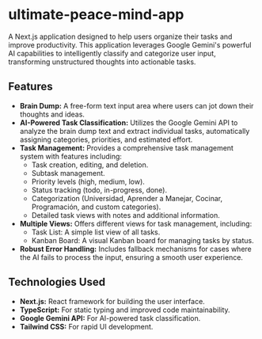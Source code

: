 # ultimate-peace-mind-app

A Next.js application designed to help users organize their tasks and improve productivity.  This application leverages Google Gemini's powerful AI capabilities to intelligently classify and categorize user input, transforming unstructured thoughts into actionable tasks.

## Features

* **Brain Dump:**  A free-form text input area where users can jot down their thoughts and ideas.
* **AI-Powered Task Classification:**  Utilizes the Google Gemini API to analyze the brain dump text and extract individual tasks, automatically assigning categories, priorities, and estimated effort.
* **Task Management:**  Provides a comprehensive task management system with features including:
    * Task creation, editing, and deletion.
    * Subtask management.
    * Priority levels (high, medium, low).
    * Status tracking (todo, in-progress, done).
    * Categorization (Universidad, Aprender a Manejar, Cocinar, Programación, and custom categories).
    * Detailed task views with notes and additional information.
* **Multiple Views:** Offers different views for task management, including:
    * Task List: A simple list view of all tasks.
    * Kanban Board: A visual Kanban board for managing tasks by status.
* **Robust Error Handling:** Includes fallback mechanisms for cases where the AI fails to process the input, ensuring a smooth user experience.


## Technologies Used

* **Next.js:**  React framework for building the user interface.
* **TypeScript:**  For static typing and improved code maintainability.
* **Google Gemini API:**  For AI-powered task classification.
* **Tailwind CSS:**  For rapid UI development.